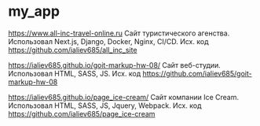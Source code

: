 # my_app

https://www.all-inc-travel-online.ru Сайт туристического агенства. Использовал Next.js, Django, Docker, Nginx, CI/CD. Исх. код https://github.com/ialiev685/all_inc_site

https://ialiev685.github.io/goit-markup-hw-08/ Сайт веб-студии. Использовал HTML, SASS, JS. Исх. код https://github.com/ialiev685/goit-markup-hw-08

https://ialiev685.github.io/page_ice-cream/ Сайт компании Ice Cream. Использовал HTML, SASS, JS, Jquery, Webpack. Исх. код https://github.com/ialiev685/page_ice-cream
